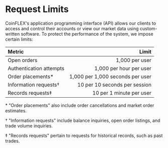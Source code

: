 # Request Limits

CoinFLEX's application programming interface (API) allows our clients to access and control their accounts or view our market data using custom-written software. To protect the performance of the system, we impose certain limits:

| Metric                  |                            Limit |
|:------------------------|---------------------------------:|
| Open orders             |                   1,000 per user |
| Authentication attempts |          1,000 per hour per user |
| Order placements*       | 1,000 per 1,000 seconds per user |
| Information requests†   |    10 per 10 seconds per session |
| Records requests‡       |         10 per 1 minute per user |

\* "Order placements" also include order cancellations and market order estimates.

† "Information requests" include balance inquiries, open order listings, and trade volume inquiries.

‡ "Records requests" pertain to requests for historical records, such as past trades.
